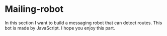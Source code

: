 # Mailing-robot
In this section I want to build a messaging robot that can detect routes. This bot is made by JavaScript. I hope you enjoy this part.
